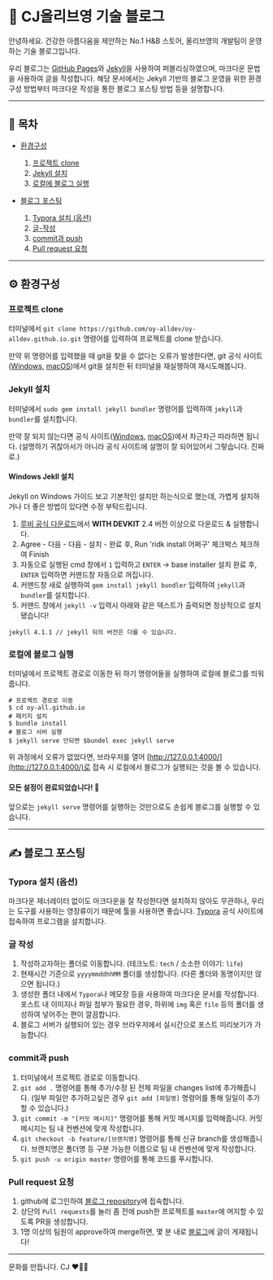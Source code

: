 # 💚 CJ올리브영 기술 블로그

안녕하세요.
건강한 아름다움을 제안하는 No.1 H&B 스토어, 올리브영의 개발팀이 운영하는 기술 블로그입니다.

우리 블로그는 [GitHub Pages](https://pages.github.com/)와 [Jekyll](https://jekyllrb.com/)을 사용하여 퍼블리싱하였으며, 마크다운 문법을 사용하여 글을 작성합니다.
해당 문서에서는 Jekyll 기반의 블로그 운영을 위한 환경구성 방법부터 마크다운 작성을 통한 블로그 포스팅 방법 등을 설명합니다.

----
## 📖 목차
- [환경구성](#️-환경구성)
  1. [프로젝트 clone](#프로젝트-clone)
  1. [Jekyll 설치](#jekyll-설치)
  1. [로컬에 블로그 실행](#로컬에-블로그-실행)

- [블로그 포스팅](#️-블로그-포스팅)
  1. [Typora 설치 (옵션)](#typora-설치-옵션)
  1. [글-작성](#글-작성)
  1. [commit과 push](#commit과-push)
  1. [Pull request 요청](#Pull-request-요청)
  
----
  
## ⚙️ 환경구성
### 프로젝트 clone
터미널에서 `git clone https://github.com/oy-alldev/oy-alldev.github.io.git` 명령어를 입력하여 프로젝트를 clone 받습니다.

만약 위 명령어를 입력했을 때 git을 찾을 수 없다는 오류가 발생한다면, git 공식 사이트([Windows](https://git-scm.com/download/win), [macOS](https://git-scm.com/download/mac))에서 git을 설치한 뒤 터미널을 재실행하여 재시도해봅니다.

### Jekyll 설치
터미널에서 `sudo gem install jekyll bundler` 명령어를 입력하여 `jekyll`과 `bundler`를 설치합니다.

만약 잘 되지 않는다면 공식 사이트([Windows](https://jekyllrb.com/docs/installation/windows/), [macOS](https://jekyllrb.com/docs/installation/macos/))에서 차근차근 따라하면 됩니다.
(설명하기 귀찮아서가 아니라 공식 사이트에 설명이 잘 되어있어서 그렇습니다. 진짜로.)

#### Windows Jekll 설치 
Jekyll on Windows 가이드 보고 기본적인 설치만 하는식으로 했는데, 가볍게 설치하거나 더 좋은 방법이 있다면 수정 부탁드립니다.
1. [루비 공식 다운로드](https://rubyinstaller.org/downloads/)에서 **WITH DEVKIT** 2.4 버전 이상으로 다운로드 & 실행합니다.
2. Agree - 다음 - 다음 - 설치 - 완료 후, Run 'ridk install 어쩌구' 체크박스 체크하여 Finish
3. 자동으로 실행된 cmd 창에서 `1` 입력하고 `ENTER` → base installer 설치 완료 후, `ENTER` 입력하면 커맨드창 자동으로 꺼집니다.
4. 커맨드창 새로 실행하여 `gem install jekyll bundler` 입력하여 `jekyll`과 `bundler`를 설치합니다.
5. 커맨드 창에서 `jekyll -v` 입력시 아래와 같은 텍스트가 출력되면 정상적으로 설치 됐습니다!
```shell
jekyll 4.1.1 // jekyll 뒤의 버전은 다를 수 있습니다.
```

### 로컬에 블로그 실행
터미널에서 프로젝트 경로로 이동한 뒤 하기 명령어들을 실행하여 로컬에 블로그를 띄워줍니다.
```shell
# 프로젝트 경로로 이동
$ cd oy-all.github.io
# 패키지 설치
$ bundle install
# 블로그 서버 실행
$ jekyll serve 안되면 $bundel exec jekyll serve
```
위 과정에서 오류가 없었다면, 브라우저를 열어 [http://127.0.0.1:4000/](http://127.0.0.1:4000/)로 접속 시 로컬에서 블로그가 실행되는 것을 볼 수 있습니다.

#### 모든 설정이 완료되었습니다! 🎉
앞으로는 `jekyll serve` 명령어를 실행하는 것만으로도 손쉽게 블로그를 실행할 수 있습니다.

----

## ✍️ 블로그 포스팅

### Typora 설치 (옵션)
마크다운 제너레이터 없이도 마크다운을 잘 작성한다면 설치하지 않아도 무관하나, 우리는 도구를 사용하는 영장류이기 때문에 툴을 사용하면 좋습니다.
[Typora](https://typora.io/) 공식 사이트에 접속하여 프로그램을 설치합니다.

### 글 작성
1. 작성하고자하는 폴더로 이동합니다. (테크노트: `tech` / 소소한 이야기: `life`)
1. 현재시간 기준으로 `yyyymmddhhMM` 폴더를 생성합니다. (다른 폴더와 동명이지만 않으면 됩니다.)
1. 생성한 폴더 내에서 `Typora`나 메모장 등을 사용하여 마크다운 문서를 작성합니다. 포스트 내 이미지나 파일 첨부가 필요한 경우, 하위에 `img` 혹은 `file` 등의 폴더를 생성하여 넣어주는 편이 깔끔합니다.
1. 블로그 서버가 실행되어 있는 경우 브라우저에서 실시간으로 포스트 미리보기가 가능합니다.

### commit과 push
1. 터미널에서 프로젝트 경로로 이동합니다.
1. `git add .` 명령어를 통해 추가/수정 된 전체 파일을 changes list에 추가해줍니다. (일부 파일만 추가하고싶은 경우 `git add [파일명]` 명령어를 통해 일일이 추가할 수 있습니다.)
1. `git commit -m "[커밋 메시지]"` 명령어를 통해 커밋 메시지를 입력해줍니다. 커밋 메시지는 팀 내 컨벤션에 맞게 작성합니다.
1. `git checkout -b feature/[브랜치명]` 명령어를 통해 신규 branch를 생성해줍니다. 브랜치명은 폴더명 등 구분 가능한 이름으로 팀 내 컨벤션에 맞게 작성합니다.
1. `git push -u origin master` 명령어를 통해 코드를 푸시합니다.

### Pull request 요청
1. github에 로그인하여 [블로그 repository](https://github.com/oy-alldev)에 접속합니다.
1. 상단의 `Pull requests`를 눌러 좀 전에 push한 프로젝트를 `master`에 머지할 수 있도록 PR을 생성합니다.
1. 1명 이상의 팀원이 approve하여 merge하면, 몇 분 내로 [블로그](http://oy-alldev.github.io)에 글이 게재됩니다!

---- 
문화를 만듭니다. CJ ❤️💛💙
